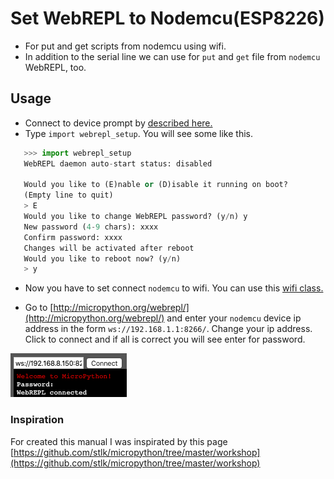 
 # Set WebREPL to Nodemcu(ESP8226)
 - For put and get scripts from nodemcu using wifi.
 - In addition to the serial line we can use for `put` and `get` file from `nodemcu` WebREPL, too.
 
 ## Usage
 
 - Connect to device prompt by [described here.](https://github.com/vichi99/ESP8266/blob/master/Deploy_MicroPython_scripts_ESP8266.md)
 - Type `import webrepl_setup`.
 You will see some like this.
 ```python
    >>> import webrepl_setup
    WebREPL daemon auto-start status: disabled

    Would you like to (E)nable or (D)isable it running on boot?
    (Empty line to quit)
    > E
    Would you like to change WebREPL password? (y/n) y
    New password (4-9 chars): xxxx
    Confirm password: xxxx
    Changes will be activated after reboot
    Would you like to reboot now? (y/n)
    > y

 ```
 
 - Now you have to set connect `nodemcu` to wifi. You can use this [wifi class.](https://github.com/vichi99/ESP8266/blob/master/utils/wifi.py)

 - Go to [http://micropython.org/webrepl/](http://micropython.org/webrepl/) and enter your `nodemcu` device ip address in the form `ws://192.168.1.1:8266/`. Change your ip address. Click to connect and if all is correct you will see enter for password.

 ![WebREPL](images/WebREPL.png)

 
 ### Inspiration
 For created this manual I was inspirated by this page [https://github.com/stlk/micropython/tree/master/workshop](https://github.com/stlk/micropython/tree/master/workshop)
 
 
